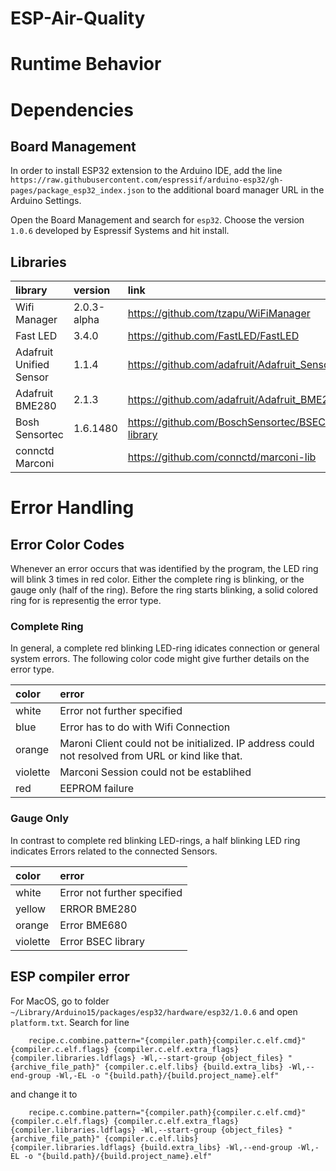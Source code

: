 # ESP-Air-Quality

# Runtime Behavior



# Dependencies 

## Board Management

In order to install ESP32 extension to the Arduino IDE, add the line ```https://raw.githubusercontent.com/espressif/arduino-esp32/gh-pages/package_esp32_index.json``` to the additional board manager URL in the Arduino Settings. 

Open the Board Management and search for ```esp32```. Choose the version ```1.0.6``` developed by Espressif Systems and hit install. 


## Libraries

| library            | version            | link |
|:------------------ |:-------------------| :-------------------|
| Wifi Manager            | 2.0.3-alpha   | https://github.com/tzapu/WiFiManager |
| Fast LED                | 3.4.0         | https://github.com/FastLED/FastLED |
| Adafruit Unified Sensor | 1.1.4         | https://github.com/adafruit/Adafruit_Sensor |
| Adafruit BME280         | 2.1.3         | https://github.com/adafruit/Adafruit_BME280_Library|
| Bosh Sensortec          | 1.6.1480      | https://github.com/BoschSensortec/BSEC-Arduino-library |
| connctd Marconi         |               | https://github.com/connctd/marconi-lib |

# Error Handling

## Error Color Codes

Whenever an error occurs that was identified by the program, the LED ring will blink 3 times in red color. Either the complete ring is blinking, or the gauge only (half of the ring). Before the ring starts blinking, a solid colored ring for is representig the error type.

### Complete Ring

In general, a complete red blinking LED-ring idicates connection or general system errors. The following color code might give further details on the error type. 

| color    | error            |
|:-------- |:-------------------|
| white    | Error not further specified |
| blue     | Error has to do with Wifi Connection|
| orange   | Maroni Client could not be initialized. IP address could not resolved from URL or kind like that. |
| violette | Marconi Session could not be establihed |
| red      | EEPROM failure |


### Gauge Only
In contrast to complete red blinking LED-rings, a half blinking LED ring indicates Errors related to the connected Sensors.


| color    | error            |
|:-------- |:-------------------|
| white    | Error not further specified |
| yellow   | ERROR BME280 |
| orange   | Error BME680 |
| violette | Error BSEC library |


## ESP compiler error

For MacOS, go to folder ```~/Library/Arduino15/packages/esp32/hardware/esp32/1.0.6``` and open ```platform.txt```. Search for line

		recipe.c.combine.pattern="{compiler.path}{compiler.c.elf.cmd}" {compiler.c.elf.flags} {compiler.c.elf.extra_flags} {compiler.libraries.ldflags} -Wl,--start-group {object_files} "{archive_file_path}" {compiler.c.elf.libs} {build.extra_libs} -Wl,--end-group -Wl,-EL -o "{build.path}/{build.project_name}.elf"

and change it to 

		recipe.c.combine.pattern="{compiler.path}{compiler.c.elf.cmd}" {compiler.c.elf.flags} {compiler.c.elf.extra_flags} {compiler.libraries.ldflags} -Wl,--start-group {object_files} "{archive_file_path}" {compiler.c.elf.libs} {compiler.libraries.ldflags} {build.extra_libs} -Wl,--end-group -Wl,-EL -o "{build.path}/{build.project_name}.elf"

